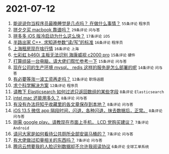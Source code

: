 # 2021-07-12

1. [能说说你当程序员最晚睡觉是几点吗？ 在做什么事情？](https://www.v2ex.com/t/788925) `55条评论` `程序员`
1. [拼夕夕买 macbook 靠谱吗？](https://www.v2ex.com/t/788920) `29条评论` `问与答`
1. [拼多多 iOS 版冷启动为什么这么快？](https://www.v2ex.com/t/788942) `17条评论` `iOS`
1. [半路出家 C++, 求知道参数“读/写”的标准](https://www.v2ex.com/t/788934) `16条评论` `程序员`
1. [上海租房现在啥行情](https://www.v2ex.com/t/788921) `16条评论` `上海`
1. [七彩虹 b460i 主板无法识别 海康威视 c2000 pro](https://www.v2ex.com/t/788944) `15条评论` `硬件`
1. [打算组装一台电脑，请大佬们帮忙参考一下](https://www.v2ex.com/t/788943) `15条评论` `问与答`
1. [现在公司的生产环境 mysql， redis 这样的服务是怎么部署的呢](https://www.v2ex.com/t/788949) `14条评论` `问与答`
1. [有必要等涨一波工资再走吗？](https://www.v2ex.com/t/788946) `12条评论` `职场话题`
1. [求个科学解决方案](https://www.v2ex.com/t/788940) `12条评论` `程序员`
1. [请教下 Elasticsearch 如何过滤只返回数组的某些字段](https://www.v2ex.com/t/788938) `8条评论` `Elasticsearch`
1. [intel mac 还能用多久？](https://www.v2ex.com/t/788936) `8条评论` `问与答`
1. [有没有办法将知乎收藏里的各文章保存到本地？](https://www.v2ex.com/t/788922) `8条评论` `问与答`
1. [iOS 13.5 微信 app 隔段时间，闪退，各种闪退，抹去数据后，正常。](https://www.v2ex.com/t/788919) `8条评论` `问与答`
1. [刚需 google play。请教现在市面上手机， LCD 党购买建议？](https://www.v2ex.com/t/788973) `7条评论` `Android`
1. [请问大家是如何看待公共厕所全部安装马桶的？](https://www.v2ex.com/t/788972) `7条评论` `问与答`
1. [有大佬做过扣量相关的东西吗？](https://www.v2ex.com/t/788926) `7条评论` `问与答`
1. [腾讯云想要我的人脸识别数据却不允许我阅读协议](https://www.v2ex.com/t/788931) `6条评论` `全球工单系统`

